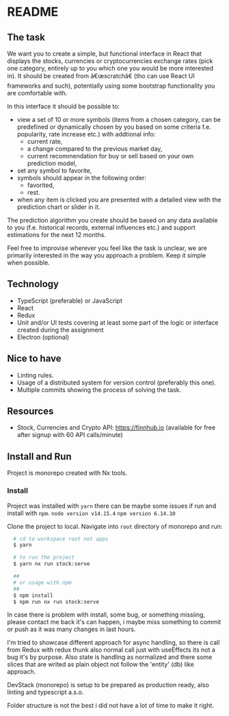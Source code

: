 # README #

## The task ##

We want you to create a simple, but functional interface in React that displays the stocks, currencies or cryptocurrencies exchange rates (pick one category, entirely up to you which one you would be more interested in). It should be created from â€œscratchâ€ (tho can use React UI frameworks and such), potentially using some bootstrap functionality you are comfortable with.

In this interface it should be possible to:

- view a set of 10 or more symbols (items from a chosen category, can be predefined or dynamically chosen by you based on some criteria f.e. popularity, rate increase etc.) with addtional info:
    - current rate,
    - a change compared to the previous market day,
    - current recommendation for buy or sell based on your own prediction model,
- set any symbol to favorite,
- symbols should appear in the following order:
    - favorited,
    - rest.
- when any item is clicked you are presented with a detailed view with the prediction chart or slider in it.

The prediction algorithm you create should be based on any data available to you (f.e. historical records, external influences etc.) and support estimations for the next 12 months.

Feel free to improvise wherever you feel like the task is unclear, we are primarily interested in the way you approach a problem. Keep it simple when possible.

## Technology ##

- TypeScript (preferable) or JavaScript
- React
- Redux
- Unit and/or UI tests covering at least some part of the logic or interface created during the assignment
- Electron (optional)

## Nice to have ##

- Linting rules.
- Usage of a distributed system for version control (preferably this one).
- Multiple commits showing the process of solving the task.

## Resources ##

- Stock, Currencies and Crypto API: <https://finnhub.io> (available for free after signup with 60 API calls/minute)

## Install and Run

Project is monorepo created with Nx tools.

### Install

Project was installed with `yarn` there can be maybe some issues if run and install with `npm`. `node version v14.15.4` `npm version 6.14.10`

Clone the project to local. Navigate into `root` directory of monorepo and run:

```sh
  # cd to workspace root not apps
  $ yarn

  # to run the project
  $ yarn nx run stock:serve

  ##
  # or usage with npm
  ##
  $ npm install
  $ npm run nx run stock:serve
```

In case there is problem with install, some bug, or something missiing, please contact me back it's can happen, i maybe miss something to commit or push as it was many changes in last hours.

I'm tried to showcase different approach for async handling, so there is call from Redux with redux thunk also normal call just with useEffects its not a bug it's by purpose. Also state is handling as normalized and there some slices that are writed as plain object not follow the 'entity' (db) like approach.

DevStack (monorepo) is setup to be prepared as production ready, also linting and typescript a.s.o.

Folder structure is not the best i did not have a lot of time to make it right.
